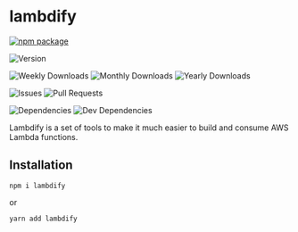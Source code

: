 # lambdify

[![npm package](https://nodei.co/npm/lambdify.png?downloads=true&downloadRank=true&stars=true)](https://nodei.co/npm/lambdify/)

![Version](https://img.shields.io/npm/v/lambdify.svg)

![Weekly Downloads](https://img.shields.io/npm/dw/lambdify.svg) ![Monthly Downloads](https://img.shields.io/npm/dm/lambdify.svg) ![Yearly Downloads](https://img.shields.io/npm/dy/lambdify.svg)

![Issues](https://img.shields.io/github/issues/Prefinem/lambdify.svg) ![Pull Requests](https://img.shields.io/github/issues-pr/Prefinem/lambdify.svg)

![Dependencies](https://img.shields.io/david/Prefinem/lambdify.svg) ![Dev Dependencies](https://img.shields.io/david/dev/Prefinem/lambdify.svg)

Lambdify is a set of tools to make it much easier to build and consume AWS Lambda functions.

## Installation

    npm i lambdify

or

    yarn add lambdify

